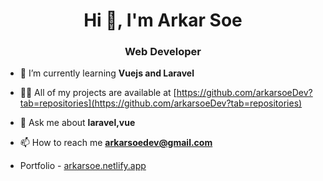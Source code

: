 <h1 align="center">Hi 👋, I'm Arkar Soe</h1>
<h3 align="center">Web Developer</h3>

-   🌱 I’m currently learning **Vuejs and Laravel**

-   👨‍💻 All of my projects are available at [https://github.com/arkarsoeDev?tab=repositories](https://github.com/arkarsoeDev?tab=repositories)

-   💬 Ask me about **laravel,vue**

-   📫 How to reach me **arkarsoedev@gmail.com**

-   Portfolio - [arkarsoe.netlify.app](https://arkarsoe.netlify.app/)
